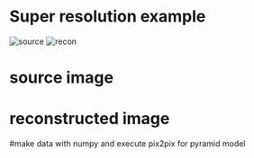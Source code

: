 # Super resolution example

![source](https://user-images.githubusercontent.com/70960259/96958666-171c9380-1539-11eb-9bf9-609d76942d13.jpg) ![recon](https://user-images.githubusercontent.com/70960259/96958671-17b52a00-1539-11eb-8e02-ff5af49a84e0.jpg)

# source image

# reconstructed image

#make data with numpy and execute pix2pix for pyramid model 


